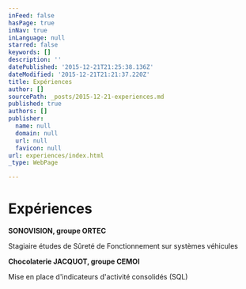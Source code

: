 ```yaml
---
inFeed: false
hasPage: true
inNav: true
inLanguage: null
starred: false
keywords: []
description: ''
datePublished: '2015-12-21T21:25:38.136Z'
dateModified: '2015-12-21T21:21:37.220Z'
title: Expériences
author: []
sourcePath: _posts/2015-12-21-experiences.md
published: true
authors: []
publisher:
  name: null
  domain: null
  url: null
  favicon: null
url: experiences/index.html
_type: WebPage

---
```

# Expériences

**SONOVISION, groupe ORTEC**

Stagiaire études de Sûreté de Fonctionnement sur systèmes véhicules

**Chocolaterie JACQUOT, groupe CEMOI**

Mise en place d'indicateurs d'activité consolidés (SQL)